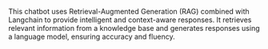 This chatbot uses Retrieval-Augmented Generation (RAG) combined with Langchain to provide intelligent and context-aware responses. It retrieves relevant information from a knowledge base and generates responses using a language model, ensuring accuracy and fluency.
